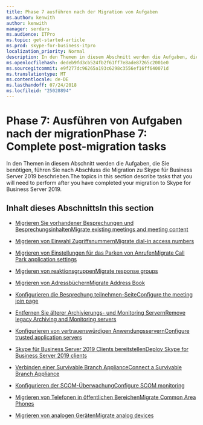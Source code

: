 ```yaml
---
title: Phase 7 ausführen nach der Migration von Aufgaben
ms.author: kenwith
author: kenwith
manager: serdars
ms.audience: ITPro
ms.topic: get-started-article
ms.prod: skype-for-business-itpro
localization_priority: Normal
description: In den Themen in diesem Abschnitt werden die Aufgaben, die Sie benötigen, führen Sie nach Abschluss die Migration zu Skype für Business Server 2019 beschrieben.
ms.openlocfilehash: dedeb9fd3cb524fb2f61ff7e8ade87265c2001e0
ms.sourcegitcommit: e9f277dc96265a193c6298c3556ef16ff640071d
ms.translationtype: MT
ms.contentlocale: de-DE
ms.lasthandoff: 07/24/2018
ms.locfileid: "25028894"
---
```

# <a name="phase-7-complete-post-migration-tasks"></a><span data-ttu-id="30243-103">Phase 7: Ausführen von Aufgaben nach der migration</span><span class="sxs-lookup"><span data-stu-id="30243-103">Phase 7: Complete post-migration tasks</span></span>

<span data-ttu-id="30243-104">In den Themen in diesem Abschnitt werden die Aufgaben, die Sie benötigen, führen Sie nach Abschluss die Migration zu Skype für Business Server 2019 beschrieben.</span><span class="sxs-lookup"><span data-stu-id="30243-104">The topics in this section describe tasks that you will need to perform after you have completed your migration to Skype for Business Server 2019.</span></span>
  
## <a name="in-this-section"></a><span data-ttu-id="30243-105">Inhalt dieses Abschnitts</span><span class="sxs-lookup"><span data-stu-id="30243-105">In this section</span></span>

- [<span data-ttu-id="30243-106">Migrieren Sie vorhandener Besprechungen und Besprechungsinhalten</span><span class="sxs-lookup"><span data-stu-id="30243-106">Migrate existing meetings and meeting content</span></span>](migrate-existing-meetings-and-meeting-content.md)
    
- [<span data-ttu-id="30243-107">Migrieren von Einwahl Zugriffsnummern</span><span class="sxs-lookup"><span data-stu-id="30243-107">Migrate dial-in access numbers</span></span>](migrate-dial-in-access-numbers.md)
    
- [<span data-ttu-id="30243-108">Migrieren von Einstellungen für das Parken von Anrufen</span><span class="sxs-lookup"><span data-stu-id="30243-108">Migrate Call Park application settings</span></span>](migrate-call-park-application-settings.md)
    
- [<span data-ttu-id="30243-109">Migrieren von reaktionsgruppen</span><span class="sxs-lookup"><span data-stu-id="30243-109">Migrate response groups</span></span>](migrate-response-groups.md)
    
- [<span data-ttu-id="30243-110">Migrieren von Adressbüchern</span><span class="sxs-lookup"><span data-stu-id="30243-110">Migrate Address Book</span></span>](migrate-address-book.md)
    
- [<span data-ttu-id="30243-111">Konfigurieren die Besprechung teilnehmen-Seite</span><span class="sxs-lookup"><span data-stu-id="30243-111">Configure the meeting join page</span></span>](configure-the-meeting-join-page.md)
    
- [<span data-ttu-id="30243-112">Entfernen Sie älterer Archivierungs- und Monitoring Servern</span><span class="sxs-lookup"><span data-stu-id="30243-112">Remove legacy Archiving and Monitoring servers</span></span>](remove-legacy-archiving-and-monitoring-servers.md)
    
- [<span data-ttu-id="30243-113">Konfigurieren von vertrauenswürdigen Anwendungsservern</span><span class="sxs-lookup"><span data-stu-id="30243-113">Configure trusted application servers</span></span>](configure-trusted-application-servers.md)
    
- [<span data-ttu-id="30243-114">Skype für Business Server 2019 Clients bereitstellen</span><span class="sxs-lookup"><span data-stu-id="30243-114">Deploy Skype for Business Server 2019 clients</span></span>](deploy-clients.md)
    
- [<span data-ttu-id="30243-115">Verbinden einer Survivable Branch Appliance</span><span class="sxs-lookup"><span data-stu-id="30243-115">Connect a Survivable Branch Appliance</span></span>](connect-a-survivable-branch-appliance.md)
    
- [<span data-ttu-id="30243-116">Konfigurieren der SCOM-Überwachung</span><span class="sxs-lookup"><span data-stu-id="30243-116">Configure SCOM monitoring</span></span>](configure-scom-monitoring.md)
    
- [<span data-ttu-id="30243-117">Migrieren von Telefonen in öffentlichen Bereichen</span><span class="sxs-lookup"><span data-stu-id="30243-117">Migrate Common Area Phones</span></span>](migrate-common-area-phones.md)
    
- [<span data-ttu-id="30243-118">Migrieren von analogen Geräten</span><span class="sxs-lookup"><span data-stu-id="30243-118">Migrate analog devices</span></span>](migrate-analog-devices.md)
    

